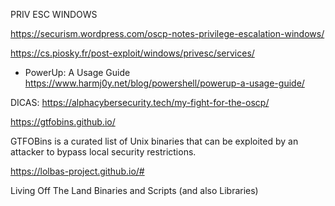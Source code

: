 PRIV ESC WINDOWS

https://securism.wordpress.com/oscp-notes-privilege-escalation-windows/

https://cs.piosky.fr/post-exploit/windows/privesc/services/

  - PowerUp: A Usage Guide https://www.harmj0y.net/blog/powershell/powerup-a-usage-guide/


DICAS: https://alphacybersecurity.tech/my-fight-for-the-oscp/


https://gtfobins.github.io/

GTFOBins is a curated list of Unix binaries that can be exploited by an attacker to bypass local security restrictions.





https://lolbas-project.github.io/#

Living Off The Land Binaries and Scripts (and also Libraries)


